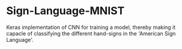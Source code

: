 # Sign-Language-MNIST
Keras implementation of CNN for training a model, thereby making it capacle of classifying the different hand-signs in the 'American Sign Language'.  
